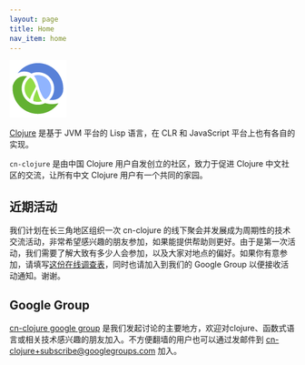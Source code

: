 ```yaml
---
layout: page
title: Home
nav_item: home
---
```

<a href="http://cnlojure.org"><img src="clojure-icon.gif"
                                   id="clj-logo" /></a>

[Clojure](http://clojure.org) 是基于 JVM 平台的 Lisp 语言，在 CLR 和 JavaScript 平台上也有各自的实现。

`cn-clojure` 是由中国 Clojure 用户自发创立的社区，致力于促进 Clojure 中文社区的交流，让所有中文 Clojure 用户有一个共同的家园。

## 近期活动
我们计划在长三角地区组织一次 cn-clojure 的线下聚会并发展成为周期性的技术交流活动，非常希望感兴趣的朋友参加，如果能提供帮助则更好。由于是第一次活动，我们需要了解大致有多少人会参加，以及大家对地点的偏好。如果你有意参加，请填写<a href="http://www.diaochapai.com/survey548296">这份在线调查表</a>，同时也请加入到我们的 Google Group 以便接收活动通知。谢谢。

## Google Group
[cn-clojure google group](http://groups.google.com/group/cn-clojure)
是我们发起讨论的主要地方，欢迎对clojure、函数式语言或相关技术感兴趣的朋友加入。不方便翻墙的用户也可以通过发邮件到 [cn-clojure+subscribe@googlegroups.com](mailto:cn-clojure+subscribe@googlegroups.com) 加入。

